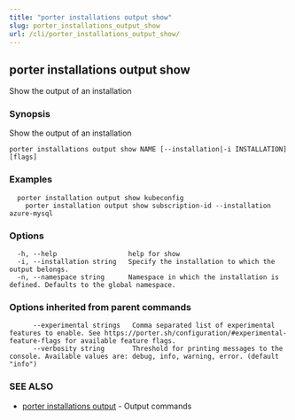 ```yaml
---
title: "porter installations output show"
slug: porter_installations_output_show
url: /cli/porter_installations_output_show/
---
```

## porter installations output show

Show the output of an installation

### Synopsis

Show the output of an installation

```
porter installations output show NAME [--installation|-i INSTALLATION] [flags]
```

### Examples

```
  porter installation output show kubeconfig
    porter installation output show subscription-id --installation azure-mysql
```

### Options

```
  -h, --help                  help for show
  -i, --installation string   Specify the installation to which the output belongs.
  -n, --namespace string      Namespace in which the installation is defined. Defaults to the global namespace.
```

### Options inherited from parent commands

```
      --experimental strings   Comma separated list of experimental features to enable. See https://porter.sh/configuration/#experimental-feature-flags for available feature flags.
      --verbosity string       Threshold for printing messages to the console. Available values are: debug, info, warning, error. (default "info")
```

### SEE ALSO

* [porter installations output](/cli/porter_installations_output/)	 - Output commands

